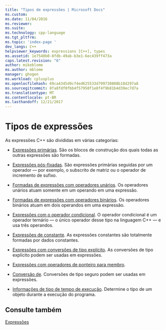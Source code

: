 ```yaml
---
title: "Tipos de expressões | Microsoft Docs"
ms.custom: 
ms.date: 11/04/2016
ms.reviewer: 
ms.suite: 
ms.technology: cpp-language
ms.tgt_pltfrm: 
ms.topic: 'index-page '
dev_langs: C++
helpviewer_keywords: expressions [C++], types
ms.assetid: 1e7540b0-8fdb-49ab-b3e1-6ec439ff473a
caps.latest.revision: "6"
author: mikeblome
ms.author: mblome
manager: ghogen
ms.workload: cplusplus
ms.openlocfilehash: 69ca4345d9cf4ed625533d799730808b18d297a8
ms.sourcegitcommit: 8fa8fdf0fbb4f57950f1e8f4f9b81b4d39ec7d7a
ms.translationtype: MT
ms.contentlocale: pt-BR
ms.lasthandoff: 12/21/2017
---
```

# <a name="types-of-expressions"></a>Tipos de expressões
As expressões C++ são divididas em várias categorias:  
  
-   [Expressões primárias](../cpp/primary-expressions.md). São os blocos de construção dos quais todas as outras expressões são formadas.  
  
-   [Expressões pós-fixadas](../cpp/postfix-expressions.md). São expressões primárias seguidas por um operador — por exemplo, o subscrito de matriz ou o operador de incremento de sufixo.  
  
-   [Formadas de expressões com operadores unários](../cpp/expressions-with-unary-operators.md). Os operadores unários atuam somente em um operando em uma expressão.  
  
-   [Formadas de expressões com operadores binários](../cpp/expressions-with-binary-operators.md). Os operadores binários atuam em dois operandos em uma expressão.  
  
-   [Expressões com o operador condicional](../cpp/conditional-operator-q.md). O operador condicional é um operador ternário — o único operador desse tipo na linguagem C++ — e usa três operandos.  
  
-   [Expressões de constante](../cpp/cpp-constant-expressions.md). As expressões constantes são totalmente formadas por dados constantes.  
  
-   [Expressões com conversões de tipo explícito](http://msdn.microsoft.com/en-us/060ad6b4-9592-4f3e-8509-a20ac84a85ae). As conversões de tipo explícito podem ser usadas em expressões.  
  
-   [Expressões com operadores de ponteiro para membro](../cpp/pointer-to-member-operators-dot-star-and-star.md).  
  
-   [Conversão de](../cpp/casting.md). Conversões de tipo seguro podem ser usadas em expressões.  
  
-   [Informações de tipo de tempo de execução](../cpp/run-time-type-information.md). Determine o tipo de um objeto durante a execução do programa.  
  
## <a name="see-also"></a>Consulte também  
 [Expressões](../cpp/expressions-cpp.md)